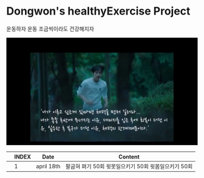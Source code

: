 # Dongwon's healthyExercise Project

운동하자 운동 조금씩이라도 건강해지자

![misaeng](Misaeng.jpg)

|  | INDEX | Date | Content |
|---|---|---|---| 
|   |   1| april 18th| 팔굽혀 펴기 50회 윗못일으키기 50회 윗몸일으키기 50회|

